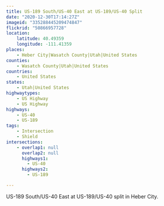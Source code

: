 ```yaml
---
title: US-189 South/US-40 East at US-189/US-40 Split
date: "2020-12-30T17:14:27Z"
imageid: "335288445209474847"
flickrid: "50866957728"
location:
    latitude: 40.49359
    longitude: -111.41359
places:
    - Heber City|Wasatch County|Utah|United States
counties:
    - Wasatch County|Utah|United States
countries:
    - United States
states:
    - Utah|United States
highwaytypes:
    - US Highway
    - US Highway
highways:
    - US-40
    - US-189
tags:
    - Intersection
    - Shield
intersections:
    - overlap1: null
      overlap2: null
      highways1:
        - US-40
      highways2:
        - US-189

---
```

US-189 South/US-40 East at US-189/US-40 split in Heber City.